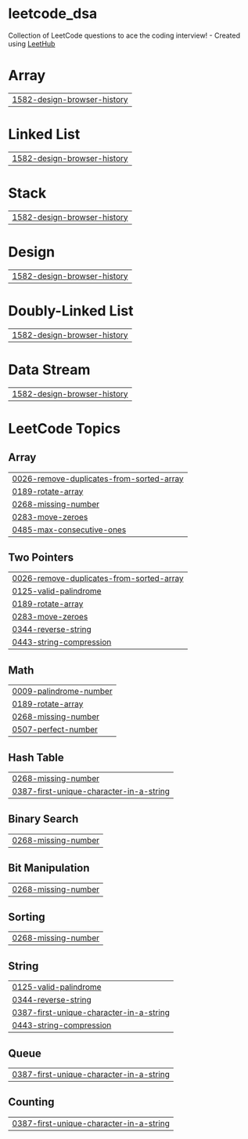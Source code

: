 # leetcode_dsa
Collection of LeetCode questions to ace the coding interview! - Created using [LeetHub](https://github.com/QasimWani/LeetHub)


# Array
|  |
| ------- |
| [1582-design-browser-history](https://github.com/mansiigit/leetcode_dsa/tree/master/1582-design-browser-history) |
# Linked List
|  |
| ------- |
| [1582-design-browser-history](https://github.com/mansiigit/leetcode_dsa/tree/master/1582-design-browser-history) |
# Stack
|  |
| ------- |
| [1582-design-browser-history](https://github.com/mansiigit/leetcode_dsa/tree/master/1582-design-browser-history) |
# Design
|  |
| ------- |
| [1582-design-browser-history](https://github.com/mansiigit/leetcode_dsa/tree/master/1582-design-browser-history) |
# Doubly-Linked List
|  |
| ------- |
| [1582-design-browser-history](https://github.com/mansiigit/leetcode_dsa/tree/master/1582-design-browser-history) |
# Data Stream
|  |
| ------- |
| [1582-design-browser-history](https://github.com/mansiigit/leetcode_dsa/tree/master/1582-design-browser-history) |
<!---LeetCode Topics Start-->
# LeetCode Topics
## Array
|  |
| ------- |
| [0026-remove-duplicates-from-sorted-array](https://github.com/mansiigit/leetcode_dsa/tree/master/0026-remove-duplicates-from-sorted-array) |
| [0189-rotate-array](https://github.com/mansiigit/leetcode_dsa/tree/master/0189-rotate-array) |
| [0268-missing-number](https://github.com/mansiigit/leetcode_dsa/tree/master/0268-missing-number) |
| [0283-move-zeroes](https://github.com/mansiigit/leetcode_dsa/tree/master/0283-move-zeroes) |
| [0485-max-consecutive-ones](https://github.com/mansiigit/leetcode_dsa/tree/master/0485-max-consecutive-ones) |
## Two Pointers
|  |
| ------- |
| [0026-remove-duplicates-from-sorted-array](https://github.com/mansiigit/leetcode_dsa/tree/master/0026-remove-duplicates-from-sorted-array) |
| [0125-valid-palindrome](https://github.com/mansiigit/leetcode_dsa/tree/master/0125-valid-palindrome) |
| [0189-rotate-array](https://github.com/mansiigit/leetcode_dsa/tree/master/0189-rotate-array) |
| [0283-move-zeroes](https://github.com/mansiigit/leetcode_dsa/tree/master/0283-move-zeroes) |
| [0344-reverse-string](https://github.com/mansiigit/leetcode_dsa/tree/master/0344-reverse-string) |
| [0443-string-compression](https://github.com/mansiigit/leetcode_dsa/tree/master/0443-string-compression) |
## Math
|  |
| ------- |
| [0009-palindrome-number](https://github.com/mansiigit/leetcode_dsa/tree/master/0009-palindrome-number) |
| [0189-rotate-array](https://github.com/mansiigit/leetcode_dsa/tree/master/0189-rotate-array) |
| [0268-missing-number](https://github.com/mansiigit/leetcode_dsa/tree/master/0268-missing-number) |
| [0507-perfect-number](https://github.com/mansiigit/leetcode_dsa/tree/master/0507-perfect-number) |
## Hash Table
|  |
| ------- |
| [0268-missing-number](https://github.com/mansiigit/leetcode_dsa/tree/master/0268-missing-number) |
| [0387-first-unique-character-in-a-string](https://github.com/mansiigit/leetcode_dsa/tree/master/0387-first-unique-character-in-a-string) |
## Binary Search
|  |
| ------- |
| [0268-missing-number](https://github.com/mansiigit/leetcode_dsa/tree/master/0268-missing-number) |
## Bit Manipulation
|  |
| ------- |
| [0268-missing-number](https://github.com/mansiigit/leetcode_dsa/tree/master/0268-missing-number) |
## Sorting
|  |
| ------- |
| [0268-missing-number](https://github.com/mansiigit/leetcode_dsa/tree/master/0268-missing-number) |
## String
|  |
| ------- |
| [0125-valid-palindrome](https://github.com/mansiigit/leetcode_dsa/tree/master/0125-valid-palindrome) |
| [0344-reverse-string](https://github.com/mansiigit/leetcode_dsa/tree/master/0344-reverse-string) |
| [0387-first-unique-character-in-a-string](https://github.com/mansiigit/leetcode_dsa/tree/master/0387-first-unique-character-in-a-string) |
| [0443-string-compression](https://github.com/mansiigit/leetcode_dsa/tree/master/0443-string-compression) |
## Queue
|  |
| ------- |
| [0387-first-unique-character-in-a-string](https://github.com/mansiigit/leetcode_dsa/tree/master/0387-first-unique-character-in-a-string) |
## Counting
|  |
| ------- |
| [0387-first-unique-character-in-a-string](https://github.com/mansiigit/leetcode_dsa/tree/master/0387-first-unique-character-in-a-string) |
<!---LeetCode Topics End-->